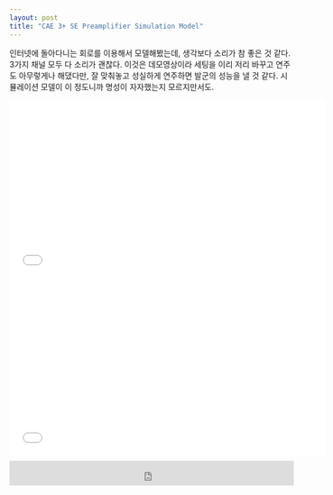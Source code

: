 ```yaml
---
layout: post
title: "CAE 3+ SE Preamplifier Simulation Model"
---
```



인터넷에 돌아다니는 회로를 이용해서 모델해봤는데, 생각보다 소리가 참 좋은 것 같다. 3가지 채널 모두 다 소리가 괜찮다. 이것은 데모영상이라 세팅을 이리 저리 바꾸고 연주도 아무렇게나 해댔다만, 잘 맞춰놓고 성실하게 연주하면 발군의 성능을 낼 것 같다. 시뮬레이션 모델이 이 정도니까 명성이 자자했는지 모르지만서도.







<iframe width="560" height="315" src="//www.youtube.com/embed/KFK8VuljMBs" frameborder="0" allowfullscreen=""></iframe>







<iframe width="560" height="315" src="//www.youtube.com/embed/HPY08YuPACc" frameborder="0" allowfullscreen=""></iframe>



<iframe class="daum_like_button" id="daum_like_button_1110" frameborder="0" scrolling="no" allowTransparency="true" src="http://tonebrew.tistory.com/like/?uid=49097_1110&sc=304%2CblogId_49097&url=http%3A%2F%2Ftonebrew.tistory.com%2F1110&published=1414829547" style="width:100%;height:44px;margin:10px auto"></iframe>

